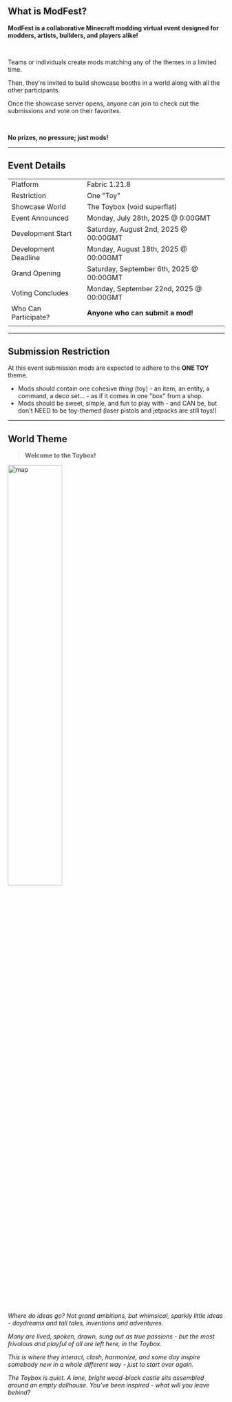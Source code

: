 ## What is ModFest?

**ModFest is a collaborative Minecraft modding virtual event designed for modders, artists, builders, and players alike!**

<br/>

Teams or individuals create mods matching any of the themes in a limited time.

Then, they're invited to build showcase booths in a world along with all the other participants.

Once the showcase server opens, anyone can join to check out the submissions and vote on their favorites.

<br/>

**No prizes, no pressure; just mods!**

---

## Event Details

|                      |                                          | 
|----------------------|------------------------------------------|
| Platform             | Fabric 1.21.8                            |
| Restriction          | One "Toy"                                |
| Showcase World       | The Toybox (void superflat)              |
| Event Announced      | Monday, July 28th, 2025 @ 0:00GMT        |
| Development Start    | Saturday, August 2nd, 2025 @ 00:00GMT    |
| Development Deadline | Monday, August 18th, 2025 @ 00:00GMT     |
| Grand Opening        | Saturday, September 6th, 2025 @ 00:00GMT |
| Voting Concludes     | Monday, September 22nd, 2025 @ 00:00GMT  |
| Who Can Participate? | **Anyone who can submit a mod!**         |
|                      |                                          |

---

## Submission Restriction

At this event submission mods are expected to adhere to the **ONE TOY** theme.
- Mods should contain one cohesive _thing_ (toy) - an item, an entity, a command, a deco set... - as if it comes in one "box" from a shop.
- Mods should be sweet, simple, and fun to play with - and CAN be, but don't NEED to be toy-themed (laser pistols and jetpacks are still toys!)

---

## World Theme

> **Welcome to the Toybox!**

<img alt="map" src="/assets/event/toybox/map.png" width="50%"/>

_Where do ideas go? Not grand ambitions, but whimsical, sparkly little ideas - daydreams and tall tales, inventions and adventures._

_Many are lived, spoken, drawn, sung out as true passions - but the most frivolous and playful of all are left here, in the Toybox._

_This is where they interact, clash, harmonize, and some day inspire somebody new in a whole different way - just to start over again._

_The Toybox is quiet. A lone, bright wood-block castle sits assembled around an empty dollhouse. You've been inspired - what will you leave behind?_